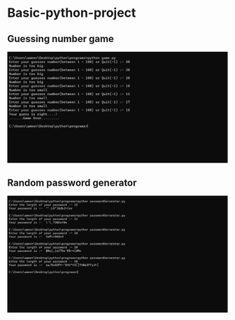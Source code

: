 # Basic-python-project


## Guessing number game
![screenshot](https://github.com/syeedsaquib/Basic-python-project/blob/main/screenshot/guessing%20game%20screenshot.png)


## Random password generator
![screenshot](https://github.com/syeedsaquib/Basic-python-project/blob/main/screenshot/password%20generator%20screenshot.png)

